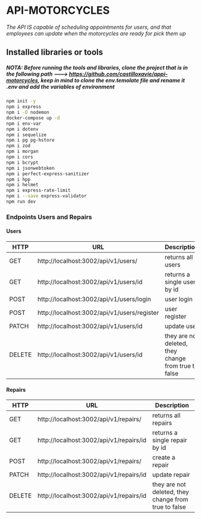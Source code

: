 # API-MOTORCYCLES

*The API IS capable of scheduling
appointments for users, and that employees can update when the motorcycles are ready for
pick them up*

## Installed libraries or tools
##### NOTA: *Before running the tools and libraries, clone the project that is in the following path ---> https://github.com/castilloxavie/appi-motorcycles, keep in mind to clone the env.temolate file and rename it .env and add the variables of environment*

```sh
npm init -y
npm i express
npm i -D nodemon
docker-compose up -d
npm i env-var
npm i dotenv
npm i sequelize
npm i pg pg-hstore
npm i zod
npm i morgan
npm i cors
npm i bcrypt
npm i jsonwebtoken
npm i perfect-express-sanitizer
npm i hpp
npm i helmet
npm i express-rate-limit
npm i --save express-validator
npm run dev
```







###  Endpoints Users and Repairs
#### Users
|  HTTP  |           URL                  |         Description    |
|--------|--------------------------------|------------------------|
|GET     |http://localhost:3002/api/v1/users/ | returns all users  |
|GET     |http://localhost:3002/api/v1/users/id | returns a single user by id |
|POST    |http://localhost:3002/api/v1/users/login | user login      |
|POST    |http://localhost:3002/api/v1/users/register | user register |
|PATCH   |http://localhost:3002/api/v1/users/id | update user      |
|DELETE  |http://localhost:3002/api/v1/users/id | they are not deleted, they change from true to false |

#### Repairs
|  HTTP  |           URL                  |         Description    |
|--------|--------------------------------|------------------------|
|GET     |http://localhost:3002/api/v1/repairs/ | returns all repairs  |
|GET     |http://localhost:3002/api/v1/repairs/id | returns a single repair by id |
|POST    |http://localhost:3002/api/v1/repairs/ | create a repair      |
|PATCH   |http://localhost:3002/api/v1/repairs/id | update repair      |
|DELETE  |http://localhost:3002/api/v1/repairs/id | they are not deleted, they change from true to false |
